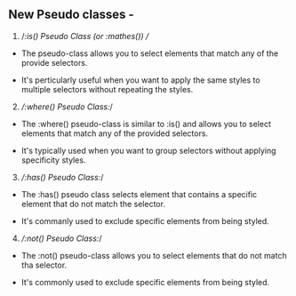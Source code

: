 
## New Pseudo classes - 

1. /*:is() Pseudo Class (or :mathes()) /*

 - The pseudo-class allows you to select elements that match any of the provide selectors.

 - It's perticularly useful when you want to apply the same styles to multiple selectors without repeating the styles.

2. */:where() Pseudo Class:*/

 - The :where() pseudo-class is similar to :is() and allows you to select elements that match any of the provided selectors.

 - It's typically used when you want to group selectors without applying specificity styles.

3. */:has() Pseudo Class:*/

 - The :has() pseudo class selects element that contains a  specific element that do not match the selector.

  - It's commanly used to exclude specific elements from being styled.

4. */:not()  Pseudo Class:*/

 - The :not() pseudo-class allows you to select elements that do not match tha selector.

  - It's commonly used to exclude specific elements from being styled.


